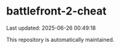 # battlefront-2-cheat

Last updated: 2025-06-26 00:49:18

This repository is automatically maintained.
